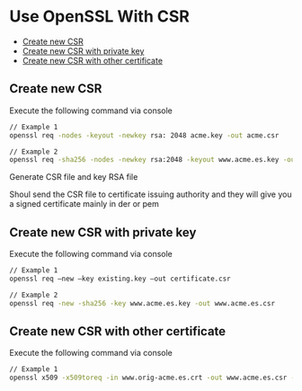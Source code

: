 # Use OpenSSL With CSR


- [Create new CSR](#create-new-csr)
- [Create new CSR with private key](#create-new-csr-with-private-key)
- [Create new CSR with other certificate](#create-new-csr-with-other-certificate)





## Create new CSR

Execute the following command via console

```bash
// Example 1
openssl req -nodes -keyout -newkey rsa: 2048 acme.key -out acme.csr

// Example 2
openssl req -sha256 -nodes -newkey rsa:2048 -keyout www.acme.es.key -out www.acme.es.csr
```

Generate CSR file and key RSA file

Shoul send the CSR file to certificate issuing authority and they will give you a signed certificate mainly in der or pem



## Create new CSR with private key

Execute the following command via console

```bash
// Example 1
openssl req –new –key existing.key –out certificate.csr

// Example 2
openssl req -new -sha256 -key www.acme.es.key -out www.acme.es.csr
```



## Create new CSR with other certificate

Execute the following command via console

```bash
// Example 1
openssl x509 -x509toreq -in www.orig-acme.es.crt -out www.acme.es.csr -signkey www.acme.es.key
```



